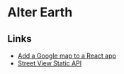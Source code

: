 # Alter Earth


## Links
  - [Add a Google map to a React app](https://developers.google.com/codelabs/maps-platform/maps-platform-101-react-js)
  - [Street View Static API](https://developers.google.com/maps/documentation/streetview/overview)
